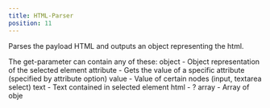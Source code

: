 ```yaml
---
title: HTML-Parser
position: 11
---
```


Parses the payload HTML and outputs an object representing the html.

The get-parameter can contain any of these: 
  object    - Object representation of the selected element
  attribute - Gets the value of a specific attribute 
	      (specified by attribute option)
  value     - Value of certain nodes (input, textarea select)
  text      - Text contained in selected element
  html      - ?
  array     - Array of obje